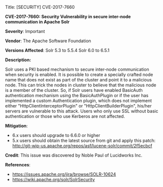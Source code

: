Title: [SECURITY] CVE-2017-7660

**CVE-2017-7660: Security Vulnerability in secure inter-node communication in Apache Solr**

**Severity**: Important

**Vendor**:
The Apache Software Foundation

**Versions Affected**:
Solr 5.3 to 5.5.4
Solr 6.0 to 6.5.1

**Description:**

Solr uses a PKI based mechanism to secure inter-node communication
when security is enabled. It is possible to create a specially crafted
node name that does not exist as part of the cluster and point it to a
malicious node. This can trick the nodes in cluster to believe that
the malicious node is a member of the cluster. So, if Solr users have
enabled BasicAuth authentication mechanism using the BasicAuthPlugin
or if the user has implemented a custom Authentication plugin, which
does not implement either "HttpClientInterceptorPlugin" or
"HttpClientBuilderPlugin", his/her servers are vulnerable to this
attack. Users who only use SSL without basic authentication or those
who use Kerberos are not affected.

**Mitigation**:

 - 6.x users should upgrade to 6.6.0 or higher
 - 5.x users should obtain the latest source from git and apply this patch:
<http://git-wip-us.apache.org/repos/asf/lucene-solr/commit/2f5ecbcf>

**Credit**:
This issue was discovered by Noble Paul of Lucidworks Inc.

**References**:

  - <https://issues.apache.org/jira/browse/SOLR-10624>
  - <https://wiki.apache.org/solr/SolrSecurity>


